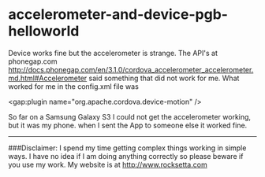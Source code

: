 accelerometer-and-device-pgb-helloworld
================================

Device works fine but the accelerometer is strange. The API's at phonegap.com   http://docs.phonegap.com/en/3.1.0/cordova_accelerometer_accelerometer.md.html#Accelerometer said something that did not work for me. What worked for me in the config.xml file was

  <gap:plugin name="org.apache.cordova.device-motion" />


So far on a Samsung Galaxy S3 I could not get the accelerometer working, but it was my phone. when I sent the App to someone else it worked fine.












************************************************************************************************************

###Disclaimer: I spend my time getting complex things working in simple ways. I have no idea if I am doing anything correctly so please beware if you use my work. My website is at http://www.rocksetta.com
